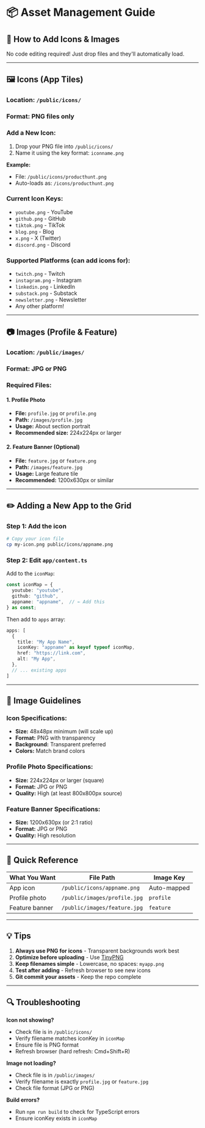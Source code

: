 # 📦 Asset Management Guide

## 🎯 How to Add Icons & Images

No code editing required! Just drop files and they'll automatically load.

---

## 🖼️ Icons (App Tiles)

### Location: `/public/icons/`
### Format: PNG files only

### Add a New Icon:
1. Drop your PNG file into `/public/icons/`
2. Name it using the key format: `iconname.png`

**Example:**
- File: `/public/icons/producthunt.png`
- Auto-loads as: `/icons/producthunt.png`

### Current Icon Keys:
- `youtube.png` - YouTube
- `github.png` - GitHub  
- `tiktok.png` - TikTok
- `blog.png` - Blog
- `x.png` - X (Twitter)
- `discord.png` - Discord

### Supported Platforms (can add icons for):
- `twitch.png` - Twitch
- `instagram.png` - Instagram
- `linkedin.png` - LinkedIn
- `substack.png` - Substack
- `newsletter.png` - Newsletter
- Any other platform!

---

## 📷 Images (Profile & Feature)

### Location: `/public/images/`
### Format: JPG or PNG

### Required Files:

#### 1. Profile Photo
- **File:** `profile.jpg` or `profile.png`
- **Path:** `/images/profile.jpg`
- **Usage:** About section portrait
- **Recommended size:** 224x224px or larger

#### 2. Feature Banner (Optional)
- **File:** `feature.jpg` or `feature.png`
- **Path:** `/images/feature.jpg`
- **Usage:** Large feature tile
- **Recommended:** 1200x630px or similar

---

## ✏️ Adding a New App to the Grid

### Step 1: Add the icon
```bash
# Copy your icon file
cp my-icon.png public/icons/appname.png
```

### Step 2: Edit `app/content.ts`
Add to the `iconMap`:
```ts
const iconMap = {
  youtube: "youtube",
  github: "github",
  appname: "appname",  // ← Add this
} as const;
```

Then add to `apps` array:
```ts
apps: [
  {
    title: "My App Name",
    iconKey: "appname" as keyof typeof iconMap,
    href: "https://link.com",
    alt: "My App",
  },
  // ... existing apps
]
```

---

## 🎨 Image Guidelines

### Icon Specifications:
- **Size:** 48x48px minimum (will scale up)
- **Format:** PNG with transparency
- **Background:** Transparent preferred
- **Colors:** Match brand colors

### Profile Photo Specifications:
- **Size:** 224x224px or larger (square)
- **Format:** JPG or PNG
- **Quality:** High (at least 800x800px source)

### Feature Banner Specifications:
- **Size:** 1200x630px (or 2:1 ratio)
- **Format:** JPG or PNG
- **Quality:** High resolution

---

## 🚀 Quick Reference

| What You Want | File Path | Image Key |
|--------------|-----------|-----------|
| App icon | `/public/icons/appname.png` | Auto-mapped |
| Profile photo | `/public/images/profile.jpg` | `profile` |
| Feature banner | `/public/images/feature.jpg` | `feature` |

---

## 💡 Tips

1. **Always use PNG for icons** - Transparent backgrounds work best
2. **Optimize before uploading** - Use [TinyPNG](https://tinypng.com/)
3. **Keep filenames simple** - Lowercase, no spaces: `myapp.png`
4. **Test after adding** - Refresh browser to see new icons
5. **Git commit your assets** - Keep the repo complete

---

## 🔍 Troubleshooting

**Icon not showing?**
- Check file is in `/public/icons/`
- Verify filename matches iconKey in `iconMap`
- Ensure file is PNG format
- Refresh browser (hard refresh: Cmd+Shift+R)

**Image not loading?**
- Check file is in `/public/images/`
- Verify filename is exactly `profile.jpg` or `feature.jpg`
- Check file format (JPG or PNG)

**Build errors?**
- Run `npm run build` to check for TypeScript errors
- Ensure iconKey exists in `iconMap`

